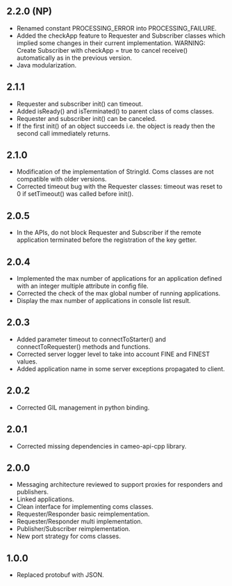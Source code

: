 2.2.0 (NP)
-----

* Renamed constant PROCESSING_ERROR into PROCESSING_FAILURE.
* Added the checkApp feature to Requester and Subscriber classes which implied some changes in their current implementation.
  WARNING: Create Subscriber with checkApp = true to cancel receive() automatically as in the previous version.
* Java modularization.

2.1.1
-----

* Requester and subscriber init() can timeout.
* Added isReady() and isTerminated() to parent class of coms classes.
* Requester and subscriber init() can be canceled.
* If the first init() of an object succeeds i.e. the object is ready then the second call immediately returns.

2.1.0
-----

* Modification of the implementation of StringId. Coms classes are not compatible with older versions.
* Corrected timeout bug with the Requester classes: timeout was reset to 0 if setTimeout() was called before init().

2.0.5
-----

* In the APIs, do not block Requester and Subscriber if the remote application terminated before the registration of the key getter.

2.0.4
-----

* Implemented the max number of applications for an application defined with an integer multiple attribute in config file.
* Corrected the check of the max global number of running applications.
* Display the max number of applications in console list result.

2.0.3
-----

* Added parameter timeout to connectToStarter() and connectToRequester() methods and functions.
* Corrected server logger level to take into account FINE and FINEST values.
* Added application name in some server exceptions propagated to client.

2.0.2
-----

* Corrected GIL management in python binding.

2.0.1
-----

* Corrected missing dependencies in cameo-api-cpp library.

2.0.0
-----

* Messaging architecture reviewed to support proxies for responders and publishers.
* Linked applications.
* Clean interface for implementing coms classes.
* Requester/Responder basic reimplementation.
* Requester/Responder multi implementation.
* Publisher/Subscriber reimplementation.
* New port strategy for coms classes.

1.0.0
-----

* Replaced protobuf with JSON.